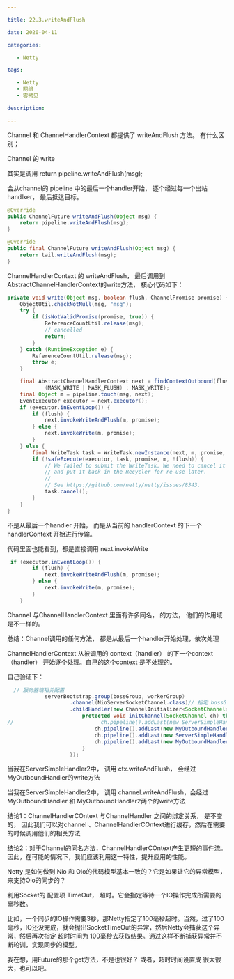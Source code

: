 ```yaml
---

title: 22.3.writeAndFlush

date: 2020-04-11

categories:

   - Netty

tags:

   - Netty
   - 网络
   - 零拷贝

description: ​

---
```


<!-- TOC -->


<!-- /TOC -->



Channel 和  ChannelHandlerContext 都提供了 writeAndFlush 方法。 有什么区别；



Channel 的  write

其实是调用  return pipeline.writeAndFlush(msg);

会从channel的  pipeline 中的最后一个handler开始， 逐个经过每一个出站handlker， 最后抵达目标。

```java
@Override
public ChannelFuture writeAndFlush(Object msg) {
    return pipeline.writeAndFlush(msg);
}
```

```java
@Override
public final ChannelFuture writeAndFlush(Object msg) {
    return tail.writeAndFlush(msg);
}
```





ChannelHandlerContext 的 writeAndFlush， 最后调用到AbstractChannelHandlerContext的write方法， 核心代码如下：



```java
private void write(Object msg, boolean flush, ChannelPromise promise) {
    ObjectUtil.checkNotNull(msg, "msg");
    try {
        if (isNotValidPromise(promise, true)) {
            ReferenceCountUtil.release(msg);
            // cancelled
            return;
        }
    } catch (RuntimeException e) {
        ReferenceCountUtil.release(msg);
        throw e;
    }

    final AbstractChannelHandlerContext next = findContextOutbound(flush ?
            (MASK_WRITE | MASK_FLUSH) : MASK_WRITE);
    final Object m = pipeline.touch(msg, next);
    EventExecutor executor = next.executor();
    if (executor.inEventLoop()) {
        if (flush) {
            next.invokeWriteAndFlush(m, promise);
        } else {
            next.invokeWrite(m, promise);
        }
    } else {
        final WriteTask task = WriteTask.newInstance(next, m, promise, flush);
        if (!safeExecute(executor, task, promise, m, !flush)) {
            // We failed to submit the WriteTask. We need to cancel it so we decrement the pending bytes
            // and put it back in the Recycler for re-use later.
            //
            // See https://github.com/netty/netty/issues/8343.
            task.cancel();
        }
    }
}
```

不是从最后一个handler 开始， 而是从当前的 handlerContext 的下一个handlerContext 开始进行传输。

代码里面也能看到，都是直接调用 next.invokeWrite

```java
 if (executor.inEventLoop()) {
        if (flush) {
            next.invokeWriteAndFlush(m, promise);
        } else {
            next.invokeWrite(m, promise);
        }
    } 
```





Channel 与ChannelHandlerContext 里面有许多同名， 的方法， 他们的作用域是不一样的。

总结：Channel调用的任何方法， 都是从最后一个handler开始处理，依次处理

ChannelHandlerContext 从被调用的 context（handler） 的下一个context（handler） 开始逐个处理。自己的这个context 是不处理的。





自己验证下：

```java
  // 服务器端相关配置
            serverBootstrap.group(bossGroup, workerGroup)
                    .channel(NioServerSocketChannel.class)// 指定 bossGroup 使用 NioServerSocketChannel 来处理连接请求
                    .childHandler(new ChannelInitializer<SocketChannel>() {
                        protected void initChannel(SocketChannel ch) throws Exception {
//                            ch.pipeline().addLast(new ServerSimpleHandler());
                            ch.pipeline().addLast(new MyOutboundHandler()); // 出站
                            ch.pipeline().addLast(new ServerSimpleHandler2()); // 入站
                            ch.pipeline().addLast(new MyOutboundHandler2()); // 2 是出站的最后
                        }
                    });
```



当我在ServerSimpleHandler2中， 调用 ctx.writeAndFlush， 会经过MyOutboundHandler的write方法

当我在ServerSimpleHandler2中， 调用 channel.writeAndFlush，会经过 MyOutboundHandler 和 MyOutboundHandler2两个的write方法





结论1：ChannelHandlerCOntext 与ChannelHandler 之间的绑定关系， 是不变的， 因此我们可以对channel 、ChannelHandlerCOntext进行缓存，然后在需要的时候调用他们的相关方法

结论2：对于Channel的同名方法，ChannelHandlerCOntext产生更短的事件流。因此，在可能的情况下，我们应该利用这一特性，提升应用的性能。





Netty 是如何做到  Nio  和 Oio的代码模型基本一致的？它是如果让它的异常模型， 来支持Oio的同步的？

利用Socket的 配置项  TimeOut， 超时。它会指定等待一个IO操作完成所需要的毫秒数。

比如，一个同步的IO操作需要3秒，那Netty指定了100毫秒超时。当然，过了100毫秒，IO还没完成，就会抛出SocketTimeOut的异常，然后Netty会捕获这个异常，然后再次指定 超时时间为 100毫秒去获取结果。通过这样不断捕获异常并不断轮训，实现同步的模型。

我在想，用Future的那个get方法，不是也很好？ 或者，超时时间设置成 很大很大，也可以吧。







